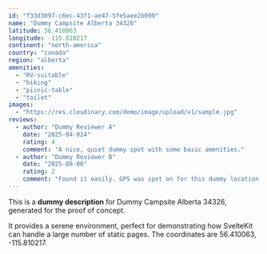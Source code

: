 ```yaml
---
id: "f33d3097-c6ec-43f1-ae47-5fe5aee2b099"
name: "Dummy Campsite Alberta 34326"
latitude: 56.410063
longitude: -115.810217
continent: "north-america"
country: "canada"
region: "alberta"
amenities:
  - "RV-suitable"
  - "hiking"
  - "picnic-table"
  - "toilet"
images:
  - "https://res.cloudinary.com/demo/image/upload/v1/sample.jpg"
reviews:
  - author: "Dummy Reviewer A"
    date: "2025-04-024"
    rating: 4
    comment: "A nice, quiet dummy spot with some basic amenities."
  - author: "Dummy Reviewer B"
    date: "2025-08-06"
    rating: 2
    comment: "Found it easily. GPS was spot on for this dummy location."
---
```


This is a **dummy description** for Dummy Campsite Alberta 34326, generated for the proof of concept.

It provides a serene environment, perfect for demonstrating how SvelteKit can handle a large number of static pages. The coordinates are 56.410063, -115.810217.
